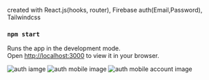 created with React.js(hooks, router), Firebase auth(Email,Password), Tailwindcss

### `npm start`

Runs the app in the development mode.\
Open [http://localhost:3000](http://localhost:3000) to view it in your browser.

![auth iamge](https://user-images.githubusercontent.com/61209846/172074182-82e4e376-8a48-4f3f-aaa5-3f9d04096d2e.png)
![auth mobile image](https://user-images.githubusercontent.com/61209846/172074186-6462ba59-19f2-48e6-a70d-cede9991be92.png)
![auth mobile account image](https://user-images.githubusercontent.com/61209846/172074189-c5bd64fc-d688-47e1-abf8-24938c2d4af2.png)
